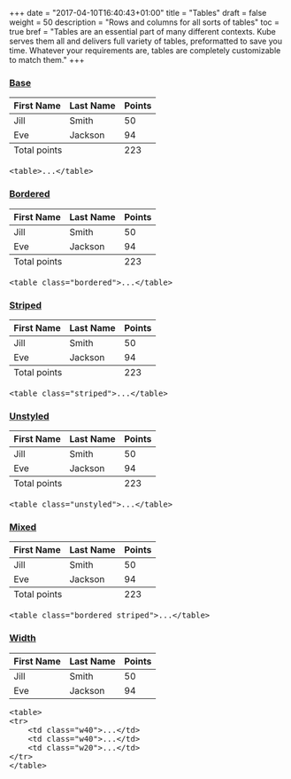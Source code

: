+++
date = "2017-04-10T16:40:43+01:00"
title = "Tables"
draft = false
weight = 50
description = "Rows and columns for all sorts of tables"
toc = true
bref = "Tables are an essential part of many different contexts. Kube serves them all and delivers full variety of tables, preformatted to save you time. Whatever your requirements are, tables are completely customizable to match them."
+++

<h3 class="section-head" id="h-base"><a href="#h-base">Base</a></h3>
<div class="example">
  <table>
    <thead>
      <tr>
        <th>First Name</th>
        <th>Last Name</th>
        <th>Points</th>
      </tr>
    </thead>
    <tbody>
      <tr>
        <td>Jill</td>
        <td>Smith</td>
        <td>50</td>
      </tr>
      <tr>
        <td>Eve</td>
        <td>Jackson</td>
        <td>94</td>
      </tr>
    </tbody>
    <tfoot>
      <tr>
        <td colspan="2">Total points</td>
        <td>223</td>
      </tr>
    </tfoot>
  </table>
  <pre class="code">&lt;<span class="hljs-keyword">table</span>&gt;...&lt;/<span class="hljs-keyword">table</span>&gt;</pre>
</div>
<h3 class="section-head" id="h-bordered"><a href="#h-bordered">Bordered</a></h3>
<div class="example">
  <table class="bordered">
    <thead>
      <tr>
        <th>First Name</th>
        <th>Last Name</th>
        <th>Points</th>
      </tr>
    </thead>
    <tbody>
      <tr>
        <td>Jill</td>
        <td>Smith</td>
        <td>50</td>
      </tr>
      <tr>
        <td>Eve</td>
        <td>Jackson</td>
        <td>94</td>
      </tr>
    </tbody>
    <tfoot>
      <tr>
        <td colspan="2">Total points</td>
        <td>223</td>
      </tr>
    </tfoot>
  </table>
  <pre class="code">&lt;<span class="hljs-keyword">table</span> <span class="hljs-keyword">class</span>=<span class="hljs-string">"bordered"</span>&gt;...&lt;/<span class="hljs-keyword">table</span>&gt;</pre>
</div>
<h3 class="section-head" id="h-striped"><a href="#h-striped">Striped</a></h3>
<div class="example">
  <table class="striped">
    <thead>
      <tr>
        <th>First Name</th>
        <th>Last Name</th>
        <th>Points</th>
      </tr>
    </thead>
    <tbody>
      <tr>
        <td>Jill</td>
        <td>Smith</td>
        <td>50</td>
      </tr>
      <tr>
        <td>Eve</td>
        <td>Jackson</td>
        <td>94</td>
      </tr>
    </tbody>
    <tfoot>
      <tr>
        <td colspan="2">Total points</td>
        <td>223</td>
      </tr>
    </tfoot>
  </table>
  <pre class="code">&lt;<span class="hljs-keyword">table</span> <span class="hljs-keyword">class</span>=<span class="hljs-string">"striped"</span>&gt;...&lt;/<span class="hljs-keyword">table</span>&gt;</pre>
</div>
<h3 class="section-head" id="h-unstyled"><a href="#h-unstyled">Unstyled</a></h3>
<div class="example">
  <table class="unstyled">
    <thead>
      <tr>
        <th>First Name</th>
        <th>Last Name</th>
        <th>Points</th>
      </tr>
    </thead>
    <tbody>
      <tr>
        <td>Jill</td>
        <td>Smith</td>
        <td>50</td>
      </tr>
      <tr>
        <td>Eve</td>
        <td>Jackson</td>
        <td>94</td>
      </tr>
    </tbody>
    <tfoot>
      <tr>
        <td colspan="2">Total points</td>
        <td>223</td>
      </tr>
    </tfoot>
  </table>
  <pre class="code">&lt;<span class="hljs-keyword">table</span> <span class="hljs-keyword">class</span>=<span class="hljs-string">"unstyled"</span>&gt;...&lt;/<span class="hljs-keyword">table</span>&gt;</pre>
</div>
<h3 class="section-head" id="h-mixed"><a href="#h-mixed">Mixed</a></h3>
<div class="example">
  <table class="bordered striped">
    <thead>
      <tr>
        <th>First Name</th>
        <th>Last Name</th>
        <th>Points</th>
      </tr>
    </thead>
    <tbody>
      <tr>
        <td>Jill</td>
        <td>Smith</td>
        <td>50</td>
      </tr>
      <tr>
        <td>Eve</td>
        <td>Jackson</td>
        <td>94</td>
      </tr>
    </tbody>
    <tfoot>
      <tr>
        <td colspan="2">Total points</td>
        <td>223</td>
      </tr>
    </tfoot>
  </table>
  <pre class="code">&lt;<span class="hljs-keyword">table</span> <span class="hljs-keyword">class</span>=<span class="hljs-string">"bordered striped"</span>&gt;...&lt;/<span class="hljs-keyword">table</span>&gt;</pre>
</div>
<h3 class="section-head" id="h-width"><a href="#h-width">Width</a></h3>
<div class="example">
  <table class="bordered">
    <thead>
      <tr>
        <th class="w40">First Name</th>
        <th class="w40">Last Name</th>
        <th class="w20">Points</th>
      </tr>
    </thead>
    <tbody>
      <tr>
        <td>Jill</td>
        <td>Smith</td>
        <td>50</td>
      </tr>
      <tr>
        <td>Eve</td>
        <td>Jackson</td>
        <td>94</td>
      </tr>
    </tbody>
  </table>
  <pre class="code"><span class="hljs-tag">&lt;<span class="hljs-name">table</span>&gt;</span>
<span class="hljs-tag">&lt;<span class="hljs-name">tr</span>&gt;</span>
    <span class="hljs-tag">&lt;<span class="hljs-name">td</span> <span class="hljs-attr">class</span>=<span class="hljs-string">"w40"</span>&gt;</span>...<span class="hljs-tag">&lt;/<span class="hljs-name">td</span>&gt;</span>
    <span class="hljs-tag">&lt;<span class="hljs-name">td</span> <span class="hljs-attr">class</span>=<span class="hljs-string">"w40"</span>&gt;</span>...<span class="hljs-tag">&lt;/<span class="hljs-name">td</span>&gt;</span>
    <span class="hljs-tag">&lt;<span class="hljs-name">td</span> <span class="hljs-attr">class</span>=<span class="hljs-string">"w20"</span>&gt;</span>...<span class="hljs-tag">&lt;/<span class="hljs-name">td</span>&gt;</span>
<span class="hljs-tag">&lt;/<span class="hljs-name">tr</span>&gt;</span>
<span class="hljs-tag">&lt;/<span class="hljs-name">table</span>&gt;</span></pre>
</div>